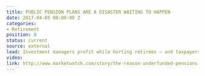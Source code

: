 ```yaml
---
title: PUBLIC PENSION PLANS ARE A DISASTER WAITING TO HAPPEN
date: 2017-04-05 00:00:00 Z
categories:
- Retirement
position: 0
status: current
source: external
lead: Investment managers profit while hurting retirees — and taxpayers.
video: 
link: http://www.marketwatch.com/story/the-reason-underfunded-pensions-are-a-disaster-waiting-to-happen-2017-04-03
---
```


